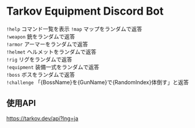 # Tarkov Equipment Discord Bot
`!help` コマンド一覧を表示
`!map` マップをランダムで返答<br>
`!weapon` 銃をランダムで返答<br>
`!armor` アーマーをランダムで返答<br>
`!helmet` ヘルメットをランダムで返答<br>
`!rig` リグをランダムで返答<br>
`!equipment` 装備一式をランダムで返答<br>
`!boss` ボスをランダムで返答<br>
`!challenge` 「{BossName}を{GunName}で{RandomIndex}体倒す」と返答

## 使用API
https://tarkov.dev/api?lng=ja
